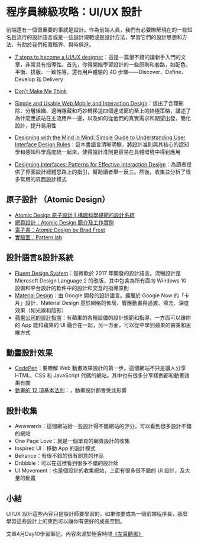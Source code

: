 # 程序員練級攻略：UI/UX 設計

前端還有一個很重要的事就是設計。作為前端人員，我們有必要瞭解現在的一些知名且流行的設計語言或是一些設計規範或是設計方法，學習它們的設計思想和方法，有助於我們拓寬眼界、與時俱進。

* [7 steps to become a UI/UX designer]()：這是一篇很不錯的讓新手入門的文章，非常具有指導性。首先，你得開始學習設計的一些原則和套路，如配色、平衡、排版、一致性等。還有用戶體驗的 4D 步驟——Discover、Define、Develop 和 Delivery

* [Don’t Make Me Think]()
* [Simple and Usable Web,Mobile,and Interaction Design]()：提出了合理刪除、分層組織、適時隱藏和巧妙轉移這四個達成簡約至上的終極策略，講述了為什麼應該站在主流用戶一邊，以及如何從他們的真實需求和期望出發，簡化設計，提升易用性
* [Designing with the Mind in Mind: Simple Guide to Understanding User Interface Design Rules]()：這本書語言清晰明瞭，將設計准則與其核心的認知學和感知科學高度統一起來，使得設計准則更容易在具體環境中得到應用
* [Designing Interfaces: Patterns for Effective Interaction Design]()：為讀者提供了界面設計總體思路上的指引，幫助讀者舉一反三。然後，收集並分析了很多常用的界面設計模式

## 原子設計 （Atomic Design）

* [Atomic Design 原子設計┃構建科學規範的設計系統]()
* [網頁設計：Atomic Design 簡介及工作實例]()
* [電子書：Atomic Design by Brad Frost]()
* [實驗室：Pattern lab]()

## 設計語言&設計系統

* [Fluent Design System]()：是微軟於 2017 年開發的設計語言。流暢設計是 Microsoft Design Language 2 的改版，其中包含為所有面向 Windows 10 設備和平台設計的軟件中的設計和交互的指導原則
* [Material Design]()：由 Google 開發的設計語言。擴展於 Google Now 的「卡片」設計，Material Design 基於網格的佈局、響應動畫與過渡、填充、深度效果（如光線和陰影）
* [蘋果公司的設計指南]()：有蘋果的各種設備的設計規範和指導，一方面可以讓你的 App 能和蘋果的 UI 融合在一起，另一方面，可以從中學到蘋果的審美和思維方式

## 動畫設計效果

* [CodePen]()：要瞭解 Web 動畫效果設計的第一步。這個網站不只是讓人分享 HTML、CSS 和 JavaScript 代碼的網站。其中也有很多分享樣例都和動畫效果有關
* [動畫的 12 項基本法則]()：，動畫設計都會受此影響

## 設計收集

* Awwwards：這個網站給一些設計得不錯網站的評分，可以看到很多設計不錯的網站
* One Page Love：就是一個單頁的網頁設計的收集
* Inspired UI：移動 App 的設計模式
* Behance：有很不錯的很有創意的作品
* Dribbble：可以在這裡看到很多不錯的設計師
* UI Movement：也是個設計的收集網站，上面有很多很不錯的 UI 設計，及大量的動畫

## 小結

UI/UX 設計這些內容只是設計師要學習的，如果你要成為一個前端程序員，那麼學習這些設計上的東西可以讓你有更好的成長空間。


文章4月Day10學習筆記，內容來源於極客時間[《左耳聽風》](http://gk.link/a/121wr)
